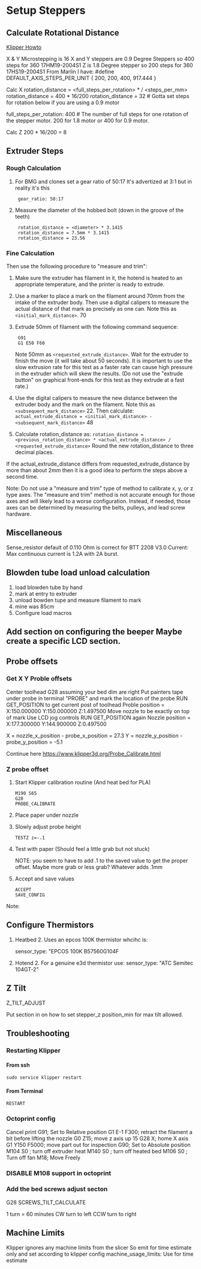 # Setup Steppers

## Calculate Rotational Distance

[Klipper Howto](https://www.klipper3d.org/Rotation_Distance.html)

X & Y
Microstepping is 16
X and Y steppers are 0.9 Degree Steppers so 400 steps for 360 17HM19-2004S1
Z is 1.8 Degree stepper so 200 steps for 360 17HS19-2004S1
From Marlin I have: #define DEFAULT_AXIS_STEPS_PER_UNIT   { 200, 200, 400, 917.444 }

Calc X
rotation_distance = <full_steps_per_rotation> * <microsteps> / <steps_per_mm>
rotation_distance = 400 * 16/200
rotation_distance = 32 # Gotta set steps for rotation below if you are using a 0.9 motor

full_steps_per_rotation: 400    # The number of full steps for one rotation of the stepper motor. 200 for 1.8 motor or 400 for 0.9 motor.


Calc Z 200 * 16/200 = 8

## Extruder Steps
### Rough Calculation
1. For BMG and clones set a gear ratio of 50:17 It's advertized at 3:1 but in reality it's this

        gear_ratio: 50:17

2. Measure the diameter of the hobbed bolt (down in the groove of the teeth)

        rotation_distance = <diameter> * 3.1415
        rotation_distance = 7.5mm * 3.1415
        rotation_distance = 23.56

### Fine Calculation
Then use the following procedure to "measure and trim":

1. Make sure the extruder has filament in it, the hotend is heated to
   an appropriate temperature, and the printer is ready to extrude.

2. Use a marker to place a mark on the filament around 70mm from the
   intake of the extruder body. Then use a digital calipers to measure
   the actual distance of that mark as precisely as one can. Note this
   as `<initial_mark_distance>`. 70

3. Extrude 50mm of filament with the following command sequence:

        G91
        G1 E50 F60

    Note 50mm as `<requested_extrude_distance>`. Wait for the extruder to finish the
   move (it will take about 50 seconds). It is important to use the
   slow extrusion rate for this test as a faster rate can cause high
   pressure in the extruder which will skew the results. (Do not use
   the "extrude button" on graphical front-ends for this test as they
   extrude at a fast rate.)

4. Use the digital calipers to measure the new distance between the
   extruder body and the mark on the filament. Note this as
   `<subsequent_mark_distance>` 22. Then calculate:
   `actual_extrude_distance = <initial_mark_distance> - <subsequent_mark_distance>` 48

5. Calculate rotation_distance as:
   `rotation_distance = <previous_rotation_distance> * <actual_extrude_distance> / <requested_extrude_distance>`
   Round the new rotation_distance to three decimal places.

If the actual_extrude_distance differs from requested_extrude_distance
by more than about 2mm then it is a good idea to perform the steps
above a second time.

Note: Do not use a "measure and trim" type of method to calibrate x, y, or z type axes. The "measure and trim" method is not accurate enough for those axes and will likely lead to a worse configuration. Instead, if needed, those axes can be determined by measuring the belts, pulleys, and lead screw hardware.

## Miscellaneous
Sense_resistor default of 0.110 Ohm is correct for BTT 2208 V3.0
Current: Max continuous current is 1.2A with 2A burst.

## Blowden tube load unload calculation
1. load blowden tube by hand
2. mark at entry to extruder
3. unload bowden tupe and measure filament to mark
4. mine was 85cm
5. Configure load macros 

## Add section on configuring the beeper Maybe create a specific LCD section.

## Probe offsets
### Get X Y Proble offsets
Center toolhead G28 assuming your bed dim are right
Put painters tape under probe
in terminal "PROBE" and mark the location of the probe
RUN GET_POSITION to get current post of toolhead
Proble position = X:150.000000 Y:150.000000 Z:1.497500
Move nozzle to be exactly on top of mark
Use LCD jog controls
RUN GET_POSITION again
Nozzle position = X:177.300000 Y:144.900000 Z:0.497500

X = nozzle_x_position - probe_x_position = 27.3
Y = nozzle_y_position - probe_y_position = -5.1

Continue here https://www.klipper3d.org/Probe_Calibrate.html

### Z probe offset
1. Start Klipper calibration routine (And heat bed for PLA)

       M190 S65
       G28
       PROBE_CALIBRATE
2. Place paper under nozzle
3. Slowly adjust probe height

       TESTZ z=-.1

4. Test with paper (Should feel a little grab but not stuck)

   NOTE: you seem to have to add .1 to the saved value to get the proper offset.
         Maybe more grab or less grab? Whatever adds .1mm

6. Accept and save values

       ACCEPT
       SAVE_CONFIG

Note:

## Configure Thermistors
1. Heatbed
   2. Uses an epcos 100K thermistor whcihc is:

      sensor_type:  "EPCOS 100K B57560G104F

2. Hotend
   2. For a genuine e3d thermistor use:
      sensor_type: "ATC Semitec 104GT-2"
## Z Tilt
Z_TILT_ADJUST

Put section in on how to set stepper_z position_min for max tilt allowed.

## Troubleshooting
### Restarting Klipper
#### From ssh

    sudo service klipper restart

#### From Terminal

    RESTART
### Octoprint config
Cancel print
G91; Set to Relative position
G1 E-1 F300; retract the filament a bit before lifting the nozzle
G0 Z15; move z axis up 15
G28 X; home X axis
G1 Y150 F5000; move part out for inspection
G90; Set to Absolute position
M104 S0 ; turn off extruder heat
M140 S0 ; turn off heated bed
M106 S0 ; Turn off fan
M18; Move Freely


### DISABLE M108 support in octoprint

### Add the bed screws adjust secton
G28
SCREWS_TILT_CALCULATE

1 turn = 60 minutes
CW turn to left
CCW turn to right

## Machine Limits
Klipper ignores any machine limits from the slicer
So emit for time estimate only and set according to klipper config
machine_usage_limits: Use for time estimate 
